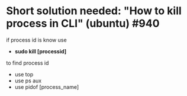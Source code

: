 # Short solution needed: "How to kill process in CLI" (ubuntu) #940

if process id is know use

- **sudo kill [processid]**

to find process id

- use top 
- use ps aux
- use pidof [process_name]